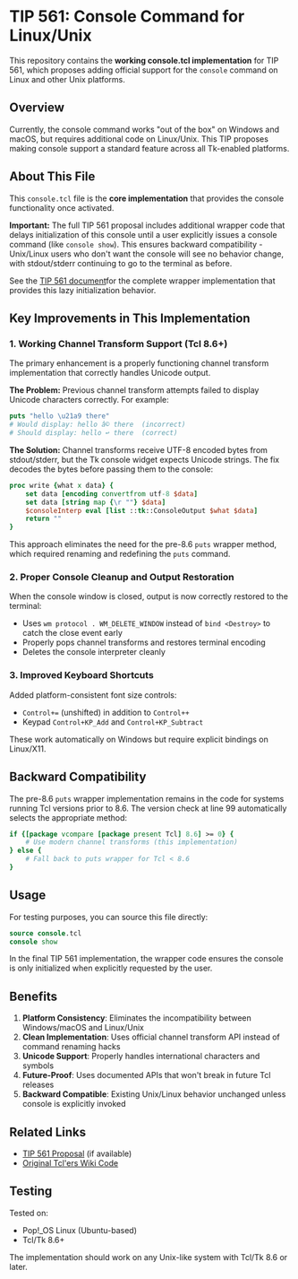 # TIP 561: Console Command for Linux/Unix

This repository contains the **working console.tcl implementation** for TIP 561, which proposes adding official support for the `console` command on Linux and other Unix platforms.

## Overview

Currently, the console command works "out of the box" on Windows and macOS, but requires additional code on Linux/Unix. This TIP proposes making console support a standard feature across all Tk-enabled platforms.

## About This File

This `console.tcl` file is the **core implementation** that provides the console functionality once activated. 

**Important:** The full TIP 561 proposal includes additional wrapper code that delays initialization of this console until a user explicitly issues a console command (like `console show`). This ensures backward compatibility - Unix/Linux users who don't want the console will see no behavior change, with stdout/stderr continuing to go to the terminal as before.

See the [TIP 561 document](https://core.tcl-lang.org/tips/doc/trunk/tip/561.md)for the complete wrapper implementation that provides this lazy initialization behavior.

## Key Improvements in This Implementation

### 1. Working Channel Transform Support (Tcl 8.6+)

The primary enhancement is a properly functioning channel transform implementation that correctly handles Unicode output.

**The Problem:** Previous channel transform attempts failed to display Unicode characters correctly. For example:
```tcl
puts "hello \u21a9 there"
# Would display: hello â© there  (incorrect)
# Should display: hello ↩ there  (correct)
```

**The Solution:** Channel transforms receive UTF-8 encoded bytes from stdout/stderr, but the Tk console widget expects Unicode strings. The fix decodes the bytes before passing them to the console:

```tcl
proc write {what x data} {
    set data [encoding convertfrom utf-8 $data]
    set data [string map {\r ""} $data]
    $consoleInterp eval [list ::tk::ConsoleOutput $what $data]
    return ""
}
```

This approach eliminates the need for the pre-8.6 `puts` wrapper method, which required renaming and redefining the `puts` command.

### 2. Proper Console Cleanup and Output Restoration

When the console window is closed, output is now correctly restored to the terminal:

- Uses `wm protocol . WM_DELETE_WINDOW` instead of `bind <Destroy>` to catch the close event early
- Properly pops channel transforms and restores terminal encoding
- Deletes the console interpreter cleanly

### 3. Improved Keyboard Shortcuts

Added platform-consistent font size controls:
- `Control+=` (unshifted) in addition to `Control++`
- Keypad `Control+KP_Add` and `Control+KP_Subtract`

These work automatically on Windows but require explicit bindings on Linux/X11.

## Backward Compatibility

The pre-8.6 `puts` wrapper implementation remains in the code for systems running Tcl versions prior to 8.6. The version check at line 99 automatically selects the appropriate method:

```tcl
if {[package vcompare [package present Tcl] 8.6] >= 0} {
    # Use modern channel transforms (this implementation)
} else {
    # Fall back to puts wrapper for Tcl < 8.6
}
```

## Usage

For testing purposes, you can source this file directly:

```tcl
source console.tcl
console show
```

In the final TIP 561 implementation, the wrapper code ensures the console is only initialized when explicitly requested by the user.

## Benefits

1. **Platform Consistency**: Eliminates the incompatibility between Windows/macOS and Linux/Unix
2. **Clean Implementation**: Uses official channel transform API instead of command renaming hacks
3. **Unicode Support**: Properly handles international characters and symbols
4. **Future-Proof**: Uses documented APIs that won't break in future Tcl releases
5. **Backward Compatible**: Existing Unix/Linux behavior unchanged unless console is explicitly invoked

## Related Links

- [TIP 561 Proposal](https://core.tcl-lang.org/tips/doc/trunk/tip/561.md) (if available)
- [Original Tcl'ers Wiki Code](https://wiki.tcl-lang.org/page/console)

## Testing

Tested on:
- Pop!_OS Linux (Ubuntu-based)
- Tcl/Tk 8.6+

The implementation should work on any Unix-like system with Tcl/Tk 8.6 or later.
